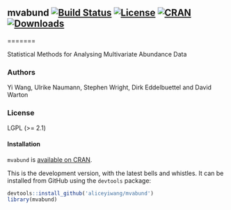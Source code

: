 ## mvabund [![Build Status](https://travis-ci.org/aliceyiwang/mvabund.svg)](https://travis-ci.org/aliceyiwang/mvabund) [![License](http://img.shields.io/badge/license-LGPL%20%28%3E=%202.1%29-brightgreen.svg?style=flat)](http://www.gnu.org/licenses/gpl-2.0.html) [![CRAN](http://www.r-pkg.org/badges/version/mvabund)](https://CRAN.R-project.org/package=mvabund) [![Downloads](http://cranlogs.r-pkg.org/badges/mvabund?color=brightgreen)](http://www.r-pkg.org/pkg/mvabund)
=======

Statistical Methods for Analysing Multivariate Abundance Data

### Authors

Yi Wang, Ulrike Naumann, Stephen Wright, Dirk Eddelbuettel and David Warton

### License

LGPL (>= 2.1)

#### Installation

`mvabund` is [available on CRAN](https://CRAN.R-project.org/package=mvabund).

This is the development version, with the latest bells and whistles. It can be installed from GitHub using the `devtools` package:

``` r
devtools::install_github('aliceyiwang/mvabund')
library(mvabund)
```
